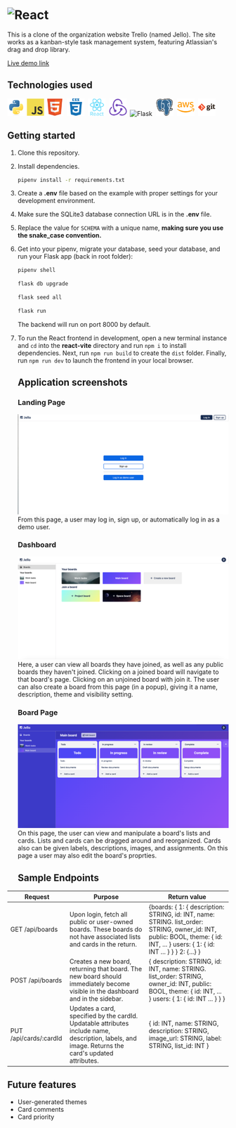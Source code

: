# <img src="https://jello-bucket.s3.us-west-1.amazonaws.com/Jello-logo.png" title="React" alt="React" height="50"/>

This is a clone of the organization website Trello (named Jello). The site works as a kanban-style task management system, featuring Atlassian's drag and drop library.

[Live demo link](https://workspace-deployed.onrender.com/)

## Technologies used
<div>
   <img src="https://github.com/devicons/devicon/blob/master/icons/python/python-original.svg" title="Python" alt="Python" width="40" height="40">
   <img src="https://raw.githubusercontent.com/devicons/devicon/55609aa5bd817ff167afce0d965585c92040787a/icons/javascript/javascript-original.svg" alt="JavaScript" width="40" height="40">
   <img src="https://github.com/devicons/devicon/blob/master/icons/html5/html5-original.svg" title="HTML5" alt="HTML" width="40" height="40"/>&nbsp;
   <img src="https://github.com/devicons/devicon/blob/master/icons/css3/css3-plain-wordmark.svg"  title="CSS3" alt="CSS" width="40" height="40"/>&nbsp;
   <img src="https://github.com/devicons/devicon/blob/master/icons/react/react-original-wordmark.svg" title="React" alt="React" width="40" height="40"/>&nbsp;
   <img src="https://github.com/devicons/devicon/blob/master/icons/redux/redux-original.svg" title="Redux" alt="Redux " width="40" height="40"/>&nbsp;
   <img src="https://cdn.freebiesupply.com/logos/large/2x/flask-logo-png-transparent.png" title="Flask" alt="Flask " width="40" height="40"/>&nbsp;
   <img src="https://github.com/devicons/devicon/blob/master/icons/postgresql/postgresql-original.svg" title="PostgreSQL" alt="PostgreSQL " width="40" height="40"/>&nbsp;
   <img src="https://github.com/devicons/devicon/blob/master/icons/amazonwebservices/amazonwebservices-plain-wordmark.svg" title="AWS" alt="AWS" width="40" height="40"/>&nbsp;
   <img src="https://github.com/devicons/devicon/blob/master/icons/git/git-original-wordmark.svg" title="Git" **alt="Git" width="40" height="40"/>
</div>

## Getting started

1. Clone this repository.

2. Install dependencies.

   ```bash
   pipenv install -r requirements.txt
   ```

3. Create a __.env__ file based on the example with proper settings for your
   development environment.

4. Make sure the SQLite3 database connection URL is in the __.env__ file.

5. Replace the value for
   `SCHEMA` with a unique name, **making sure you use the snake_case
   convention.**

6. Get into your pipenv, migrate your database, seed your database, and run your
   Flask app (back in root folder):

   ```bash
   pipenv shell
   ```

   ```bash
   flask db upgrade
   ```

   ```bash
   flask seed all
   ```

   ```bash
   flask run
   ```

   The backend will run on port 8000 by default.

7. To run the React frontend in development, open a new terminal instance and `cd` into the __react-vite__
   directory and run `npm i` to install dependencies. Next, run `npm run build`
   to create the `dist` folder. Finally, run `npm run dev` to launch the frontend in your local browser.

   ## Application screenshots

   ### Landing Page
   <img src='./images/Landing_Page.png'>
   From this page, a user may log in, sign up, or automatically log in as a demo user.

   ### Dashboard
   <img src='./images/Dashboard.png'>
   Here, a user can view all boards they have joined, as well as any public boards they haven't joined. Clicking on a joined board will navigate to that board's page. Clicking on an unjoined board with join it. The user can also create a board from this page (in a popup), giving it a name, description, theme and visibility setting.


   ### Board Page
   <img src='./images/Board_Page.png'>
   On this page, the user can view and manipulate a board's lists and cards. Lists and cards can be dragged around and reorganized. Cards also can be given labels, descriptions, images, and assignments. On this page a user may also edit the board's proprties.  


   ## Sample Endpoints

| Request                | Purpose                                                                                                                                            | Return value                                                                                                                                                                      |
|------------------------|----------------------------------------------------------------------------------------------------------------------------------------------------|-----------------------------------------------------------------------------------------------------------------------------------------------------------------------------------|
| GET /api/boards        | Upon login, fetch all public or user-owned boards. These boards do not have associated lists and cards in the return.                              | {boards: { 1: {  description: STRING, id: INT, name: STRING. list_order: STRING, owner_id: INT, public: BOOL, theme: { id: INT, ... } users: {  1: { id: INT ... } } } 2: {...} } |
| POST /api/boards       | Creates a new board, returning that board. The new board should immediately become visible in the dashboard and in the sidebar.                    | {   description: STRING, id: INT, name: STRING. list_order: STRING, owner_id: INT, public: BOOL, theme: { id: INT, ... } users: {  1: { id: INT ... } } }                         |
| PUT /api/cards/:cardId | Updates a card, specified by the cardId. Updatable attributes include name, description, labels, and image. Returns the card's updated attributes. | { id: INT, name: STRING, description: STRING, image_url: STRING, label: STRING, list_id: INT }                                                                                    |


## Future features
* User-generated themes
* Card comments
* Card priority
